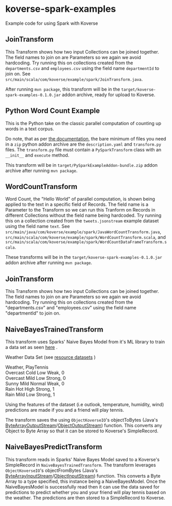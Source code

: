 # koverse-spark-examples
Example code for using Spark with Koverse

## JoinTransform
This Transform shows how two input Collections can be joined together.
The field names to join on are Parameters so we again we avoid hardcoding.
Try running this on collections created from the `departments.csv` and `employees.csv` using the field name `departmentId` to join on.
See `src/main/scala/com/koverse/example/spark/JoinTransform.java`.

After running `mvn package`, this transform will be in the `target/koverse-spark-examples-0.1.0.jar` addon archive,
ready for upload to Koverse.

## Python Word Count Example
This is the Python take on the classic parallel computation of counting up words in a text corpus.

Do note, that as per [the documentation](https://koverse.readthedocs.io/en/2.8/dev/analytics/pyspark_transform.html),
the bare minimum of files you need in a `zip`
python addon archive are the `description.yaml` and `transform.py` files. The `transform.py` file
must contain a `PySparkTransform` class with an `__init__` and `execute` method.

This transform will be in `target/PySparkExampleAddon-bundle.zip` addon archive after running `mvn package`.

## WordCountTransform
Word Count, the "Hello World" of parallel computation, is shown being applied to the text in a specific field of Records.
The field name is a Parameter to the Transform so we can run this Tranform on Records in different Collections without
the field name being hardcoded. Try running this on a collection created from the `tweets.jsonstream`
example dataset using the field name `text`.
See `src/main/java/com/koverse/example/spark/JavaWordCountTransform.java`,
`src/main/scala/com/koverse/example/spark/WordCountTransform.scala`,
and `src/main/scala/com/koverse/example/spark/WordCountDataFrameTransform.scala`.

These transforms will be in the `target/koverse-spark-examples-0.1.0.jar` addon archive after running `mvn package`.

## JoinTransform
This Transform shows how two input Collections can be joined together. The field names to join on are Parameters so we again we avoid hardcoding. Try running this on collections created from the "departments.csv" and "employees.csv" using the field name "departmentId" to join on.

## NaiveBayesTrainedTransform

This transform uses Sparks' Naive Bayes Model from it's ML library to train a data set as seen [here](https://spark.apache.org/docs/1.6.3/mllib-naive-bayes.html) .


Weather Data Set (see [resource datasets](https://github.com/Koverse/koverse-spark-examples/blob/GS-569/src/main/resources/datasets/weather.csv) )

Weather, PlayTennis<br />
Overcast Cold Low Weak, 0<br />
Overcast Mild Low Strong, 0<br />
Sunny Mild Normal Weak, 0<br />
Rain Hot High Strong, 1<br />
Rain Mild Low Strong, 1<br />

Using the features of the dataset (i.e outlook, temperature, humidity, wind) predictions are made if you and a friend will play tennis.

The transform saves the using `ObjectKoverseIO`'s objectToBytes (Java's [ByteArrayOutputStream](https://docs.oracle.com/javase/7/docs/api/java/io/ByteArrayOutputStream.html)/[ObjectOutputStream](https://docs.oracle.com/javase/7/docs/api/java/io/ObjectOutputStream.html)) function. This converts any Object to Byte Array so that it can be stored to Koverse's SimpleRecord.


## NaiveBayesPredictTransform

This transform reads in Sparks' Naive Bayes Model saved to a Koverse's SimpleRecord in `NaiveBayesTrainedTransform`.
The transform leverages `ObjectKoverseIO`'s objectFromBytes (Java's [ByteArrayInputStream](https://docs.oracle.com/javase/7/docs/api/java/io/ByteArrayInputStream.html)/[ObjectInputStream](https://docs.oracle.com/javase/7/docs/api/java/io/ObjectInputStream.html)) function. This converts a Byte Array to a type specified, this instance being a NaiveBayesModel.
Once the NaiveBayesModel is successfully read then it can use the data saved for predictions to predict whether you and your friend will play tennis based on the weather.
The predictions are then stored to a SimpleRecord to Koverse.
